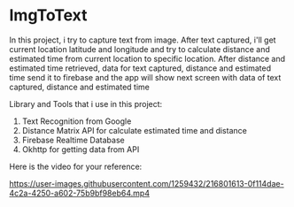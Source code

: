 # ImgToText

In this project, i try to capture text from image. After text captured, i'll get current location
latitude and longitude and try to calculate distance and estimated time from current location to
specific location. After distance and estimated time retrieved, data for text captured, distance and
estimated time send it to firebase and the app will show next screen with data of text captured,
distance and estimated time


Library and Tools that i use in this project:
1. Text Recognition from Google
2. Distance Matrix API for calculate estimated time and distance
3. Firebase Realtime Database
4. Okhttp for getting data from API

Here is the video for your reference:



https://user-images.githubusercontent.com/1259432/216801613-0f114dae-4c2a-4250-a602-75b9bf98eb64.mp4
